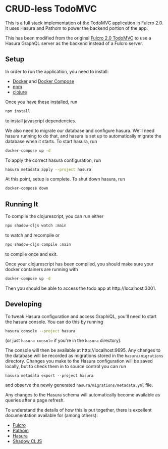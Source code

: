 # CRUD-less TodoMVC

This is a full stack implementation of the TodoMVC application in Fulcro 2.0. It uses Hasura and Pathom to power the backend portion of the app.

This has been modified from the original [Fulcro 2.0 TodoMVC](https://github.com/fulcrologic/fulcro-todomvc) to use a Hasura GraphQL server as the backend instead of a Fulcro server.

## Setup

In order to run the application, you need to install:
* [Docker](https://www.docker.com/get-started) and [Docker Compose](https://docs.docker.com/compose/install/)
* [npm](https://www.npmjs.com/get-npm)
* [clojure](https://clojure.org/guides/getting_started)

Once you have these installed, run
```bash
npm install
```
to install javascript dependencies.

We also need to migrate our database and configure hasura. We'll need hasura running to do that, and hasura is set up to automatically migrate the database when it starts. To start hasura, run
```bash
docker-compose up -d
```

To apply the correct hasura configuration, run
```bash
hasura metadata apply --project hasura
```

At this point, setup is complete. To shut down hasura, run
```bash
docker-compose down
```

## Running It

To compile the clojurescript, you can run either
```bash
npx shadow-cljs watch :main
```
to watch and recompile or
```bash
npx shadow-cljs compile :main
```
to compile once and exit.

Once your clojurescript has been compiled, you should make sure your docker containers are running with
```bash
docker-compose up -d
```

Then you should be able to access the todo app at http://localhost:3001.

## Developing

To tweak Hasura configuration and access GraphiQL, you'll need to start the hasura console. You can do this by running
```bash
hasura console --project hasura
```

(or just `hasura console` if you're in the `hasura` directory).

The console will then be available at http://localhost:9695. Any changes to the database will be recorded as migrations stored in the `hasura/migrations` directory. Changes you make to the Hasura configuration will be saved locally, but to check them in to source control you can run
```
hasura metadata export --project hasura
```
and observe the newly generated `hasura/migrations/metadata.yml` file.

Any changes to the Hasura schema will automatically become available as queries after a page refresh.

To understand the details of how this is put together, there is excellent documentation available for (among others):
* [Fulcro](http://book.fulcrologic.com)
* [Pathom](https://wilkerlucio.github.io/pathom/)
* [Hasura](https://docs.hasura.io/1.0/graphql/manual/index.html)
* [Shadow CLJS](https://shadow-cljs.github.io/docs/UsersGuide.html)
